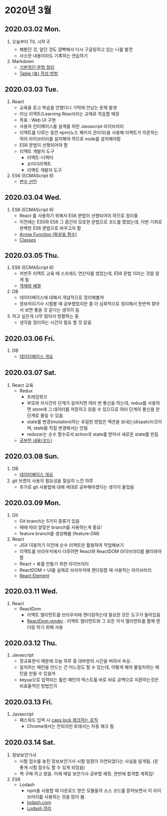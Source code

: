# 2020년 3월

## 2020.03.02 Mon.
1. 오늘부터 TIL 시작 ✌
    - 해봤던 것, 알던 것도 깜빡해서 다시 구글링하고 있는 나를 발견
    - 사소한 내용이라도 기록하는 연습하기
2. Markdown
    - [기본적인 문법 정리](/DM/Markdown/basic-writing-and-formatting-syntax.md)
    - [Table \(표\) 작성 방법](/DM/Markdown/organizing-information-with-tables.md)

## 2020.03.03 Tue.
1. React
    - 교육을 듣고 복습을 안했더니 기억에 안남는 문제 발생
    - 러닝 리액트(Learning React)라는 교재로 학습할 예정
    - 목표 : Web UI 구현
    - 사용자 인터페이스를 설계를 위한 Javascript 라이브러리
    - 리액트를 다루는 동안 npm(노드 패키지 관리자)을 사용해 리액트가 의존하는 여러 라이브러리를 설치해야 하므로 node를 설치해야함
    - ES6 문법이 선행되어야 함
    - 리액트 개발자 도구
        - 리액트-디렉터
        - 쇼미더리액트
        - 리액트 개발자 도구
2. ES6 (ECMAScript 6)
    - [변수 선언](/DM/ECMAScript6/variable-declaration.md)
    
## 2020.03.04 Wed.
1. ES6 (ECMAScript 6)
    - React 를 사용하기 위해서 ES6 문법이 선행되어야 하므로 정리중
    - 이전에는 ES5와 ES6 그 중간의 모호한 문법으로 코드를 짰었는데, 이번 기회로 완벽한 ES6 문법으로 바꾸고자 함
    - [Arrow Function (화살표 함수)](/DM/ECMAScript6/arrow-function.md)
    - [Classes](/DM/ECMAScript6/classes.md)

## 2020.03.05 Thu.
1. ES6 (ECMAScript 6)
    - 저번주 리액트 교육 때 스프레드 연산자를 썼었는데, ES6 문법 이라는 것을 알게 됨
    - [객체와 배열](/DM/ECMAScript6/object-and-array.md)
2. DB
    - 데이터베이스에 대해서 개념적으로 정리해볼까
    - 정보처리기사 시험볼 때 공부했었지만 좀 더 심화적으로 정리해서 한번씩 찾아서 보면 좋을 것 같다는 생각이 듬
3. 하고 싶은게 너무 많아서 방황하는 중
    - 생각을 정리하는 시간이 필요 할 것 같음

## 2020.03.06 Fri.
1. DB
    - [데이터베이스 개요](/DM/Database/database-overview.md)

## 2020.03.07 Sat.
1. React 교육
    - Redux
        - 프레임워크
        - 부모와 자식간의 단계가 길어지면 여러 번 통신을 하는데, redux를 사용하면 store에 그 데이터를 저장하고 읽을 수 있으므로 여러 단계의 통신을 한 단계로 줄일 수 있음
        - state를 변경(mutation)하는 유일한 방법은 액션을 보내는(dispatch)것이며, state를 직접 변경해서는 안됨
        - reducer는 순수 함수로서 action과 state를 받아서 새로운 state를 만듬
    - [공부한 내용(코드)](https://github.com/DAMICHOI/React.js)

## 2020.03.08 Sun.
1. DB
    - [데이터베이스 개요](/DM/Database/database-overview.md)
2. git 브랜치 사용의 필요성을 절실히 느낀 하루
    - 추가로 git 사용법에 대해 제대로 공부해야겠다는 생각이 들었음

## 2020.03.09 Mon.
1. Git
    - Git branch는 5가지 종류가 있음
    - 때에 따라 알맞은 branch를 사용하는게 중요!
    - feature branch를 생성해봄 (feature-DM)
2. React
    - JSX 이용하기 이전에 순수 리액트만 활용하여 작업해보기
    - 리액트를 브라우저에서 다루려면 React와 ReactDOM 라이브러리를 불러와야 함
    - React = 뷰를 만들기 위한 라이브러리
    - ReactDOM = UI를 실제로 브라우저에 렌더링할 때 사용하는 라이브러리
    - [React Element](/DM/React/react-create-element.md)

## 2020.03.11 Wed.
1. React
    - ReactDom
        - 리액트 엘리먼트를 브라우저에 렌더링하는데 필요한 모든 도구가 들어있음
        - [ReactDom.render](/DM/React/reactdom-render.md) : 리액트 엘리먼트와 그 모든 자식 엘리먼트를 함께 렌더링 하기 위해 사용

## 2020.03.12 Thu.
1. Javascript
    - 정규표현식 때문에 오늘 하루 중 대부분의 시간을 버려서 속상..
    - 일치하는 패턴을 만드는 건 어느정도 할 수 있는데, 어떻게 해야 불일치하는 패턴을 만들 수 있을까
    - keyup으로 입력되는 틀린 패턴의 텍스트를 바로 바로 공백으로 치환하는것은 비효율적인 방법인가
    
## 2020.03.13 Fri.
1. Javascript
    - 패스워드 입력 시 [caps lock 체크하는 로직](/DM/Javascript/caps-lock-check.md)
        - Chrome에서는 안되지만 IE에서는 자동 체크 됨

## 2020.03.14 Sat.
1. 정보보안기사
    - 시험 접수를 놓친 정보보안기사 시험 일정이 지연되었다는 사실을 알게됨. (운좋게 시험 접수도 할 수 있게 되었음)
    - 책 구매 하고 왔음. 이제 매일 보안기사 공부할 예정. 한번에 합격할 계획임!
2. ES6
    - Lodash
        - npm을 사용할 때 다운로드 받은 모듈들의 소스 코드를 뜯어보면서 이 라이브러리를 사용하는 것을 많이 봄.
        - [lodash.com](https://lodash.com/)
        - [Lodash 정리](/DM/ECMAScript6/lodash.md)
